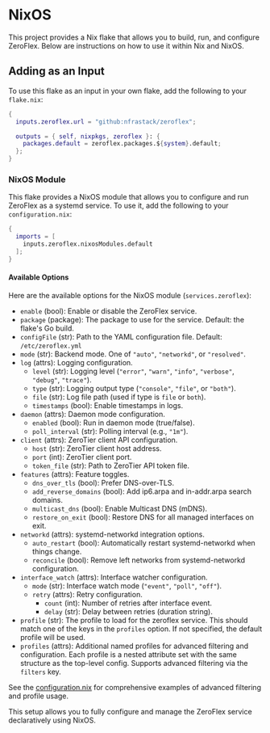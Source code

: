 # NixOS

This project provides a Nix flake that allows you to build, run, and configure ZeroFlex. Below are instructions on how to use it within Nix and NixOS.

## Adding as an Input

To use this flake as an input in your own flake, add the following to your `flake.nix`:

```nix
{
  inputs.zeroflex.url = "github:nfrastack/zeroflex";

  outputs = { self, nixpkgs, zeroflex }: {
    packages.default = zeroflex.packages.${system}.default;
  };
}
```

### NixOS Module

This flake provides a NixOS module that allows you to configure and run ZeroFlex as a systemd service. To use it, add the following to your `configuration.nix`:

```nix
{
  imports = [
    inputs.zeroflex.nixosModules.default
  ];
}
```

#### Available Options

Here are the available options for the NixOS module (`services.zeroflex`):

* `enable` (bool): Enable or disable the ZeroFlex service.
* `package` (package): The package to use for the service. Default: the flake's Go build.
* `configFile` (str): Path to the YAML configuration file. Default: `/etc/zeroflex.yml`
* `mode` (str): Backend mode. One of `"auto"`, `"networkd"`, or `"resolved"`.
* `log` (attrs): Logging configuration.
  * `level` (str): Logging level (`"error"`, `"warn"`, `"info"`, `"verbose"`, `"debug"`, `"trace"`).
  * `type` (str): Logging output type (`"console"`, `"file"`, or `"both"`).
  * `file` (str): Log file path (used if type is `file` or `both`).
  * `timestamps` (bool): Enable timestamps in logs.
* `daemon` (attrs): Daemon mode configuration.
  * `enabled` (bool): Run in daemon mode (true/false).
  * `poll_interval` (str): Polling interval (e.g., `"1m"`).
* `client` (attrs): ZeroTier client API configuration.
  * `host` (str): ZeroTier client host address.
  * `port` (int): ZeroTier client port.
  * `token_file` (str): Path to ZeroTier API token file.
* `features` (attrs): Feature toggles.
  * `dns_over_tls` (bool): Prefer DNS-over-TLS.
  * `add_reverse_domains` (bool): Add ip6.arpa and in-addr.arpa search domains.
  * `multicast_dns` (bool): Enable Multicast DNS (mDNS).
  * `restore_on_exit` (bool): Restore DNS for all managed interfaces on exit.
* `networkd` (attrs): systemd-networkd integration options.
  * `auto_restart` (bool): Automatically restart systemd-networkd when things change.
  * `reconcile` (bool): Remove left networks from systemd-networkd configuration.
* `interface_watch` (attrs): Interface watcher configuration.
  * `mode` (str): Interface watch mode (`"event"`, `"poll"`, `"off"`).
  * `retry` (attrs): Retry configuration.
    * `count` (int): Number of retries after interface event.
    * `delay` (str): Delay between retries (duration string).
* `profile` (str): The profile to load for the zeroflex service. This should match one of the keys in the `profiles` option. If not specified, the default profile will be used.
* `profiles` (attrs): Additional named profiles for advanced filtering and configuration. Each profile is a nested attribute set with the same structure as the top-level config. Supports advanced filtering via the `filters` key.

See the [configuration.nix](./configuration.nix) for comprehensive examples of advanced filtering and profile usage.

This setup allows you to fully configure and manage the ZeroFlex service declaratively using NixOS.
